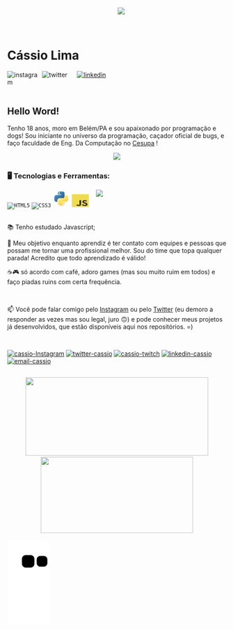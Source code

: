 <img align="right" width="250px" style="margin-top:-20px" src="https://cdn.discordapp.com/attachments/663197430053076995/938273486198149170/image.png">

 </br>
 </br>

<div dsplay="inline-block">
 
  <h1 align="left">Cássio Lima</h1>
 <a href="https://www.instagram.com/CassioCavs/">
    <img align="left" width="80px" src="https://i.ibb.co/qkGSp1D/instagram.png" alt="instagram" style="vertical-align:top;">
  </a>
<a href="https://twitter.com/CassioCavs">
    <img align="left" width="80px" src="https://i.ibb.co/ZcFHDpv/twitter.png" alt="twitter" style="vertical-align:top;">
  </a>
  <a href="https://www.linkedin.com/in/jeni">
    <img width="80px" src="https://i.ibb.co/RyZx12b/linkedin.png" alt="linkedin" style="vertical-align:top;">
  </a>
</div>





</br>
</br>

## Hello Word!

Tenho 18 anos, moro em Belém/PA e sou apaixonado por programação e dogs! Sou iniciante no universo da programação, caçador oficial de bugs, e faço faculdade de Eng. Da Computação no [Cesupa](https://www.cesupa.br/) ! 

<p align="center">
  <img src="https://super.abril.com.br/wp-content/uploads/2016/09/super_imggato_digitando_0.gif" width="350">
</p>

### 🖥️ Tecnologias e Ferramentas: 
<img width="300px" align="right" src="https://cdn.discordapp.com/attachments/663197430053076995/938277589183770674/image_1.png">
<code><img width="40px" src="https://cdn.jsdelivr.net/gh/devicons/devicon/icons/html5/html5-original-wordmark.svg" title = "HTML5"/></code>
<code><img width="40px" src="https://cdn.jsdelivr.net/gh/devicons/devicon/icons/css3/css3-original-wordmark.svg" title = "CSS3"/></code>
<code><img width="40px" src="https://github.com/devicons/devicon/blob/master/icons/python/python-original.svg" title = "PYTHON"/></code>
<code><img height="30" width="40px" src="https://github.com/devicons/devicon/blob/master/icons/javascript/javascript-original.svg" title = "JAVASCRIPT"/></code>






</br>
</br>
<div display="inline-block">
 <p align="left">📚 Tenho estudado Javascript;</p>
 <p align="left">🤿 Meu objetivo enquanto aprendiz é ter contato com equipes e pessoas que possam me tornar uma profissional melhor. Sou do time que topa qualquer parada! Acredito que todo aprendizado é válido!</p>
 <p align="left">☕🎮 só acordo com café, adoro games (mas sou muito ruim em todos) e faço piadas ruins com certa frequência.</p>
</div>



</br>

📫 Você pode falar comigo pelo [Instagram](https://www.instagram.com/CassioCavs) ou pelo [Twitter](https://twitter.com/CassioCavs) (eu demoro a responder as vezes mas sou legal, juro 🙃) e pode conhecer meus projetos já desenvolvidos, que estão disponíveis aqui nos repositórios. =)

</br>

<a href="https://instagram.com/CassioCavs"><img src="https://img.shields.io/badge/-Instagram-%23E4405F?style=for-the-badge&logo=instagram&logoColor=white" alt="cassio-Instagram"></a>
  <a href="https://twitter.com/cassiocavs"><img src="https://img.shields.io/badge/Twitter-1DA1F2?style=for-the-badge&logo=twitter&logoColor=white" alt="twitter-cassio"></a>
  <a href="https://www.twitch.tv/m0nsterzinho"><img src="https://img.shields.io/badge/Twitch-9146FF?style=for-the-badge&logo=twitch&logoColor=white" alt="cassio-twitch"></a>
  <a href="https://www.linkedin.com/in//"><img src="https://img.shields.io/badge/LinkedIn-0077B5?style=for-the-badge&logo=linkedin&logoColor=white" alt="linkedin-cassio"></a>
  <a href="mailto:cassiolcavalcante@gmail.com"><img src="https://img.shields.io/badge/Gmail-D14836?style=for-the-badge&logo=gmail&logoColor=white" alt="email-cassio"></a>
  
  ##
<p align="center">
<a href="https://github.com/CassioCavs">
    <img height="180em" width="420em" src="https://github-readme-stats.vercel.app/api?username=CassioCavs&show_icons=true&theme=synthwave&include_all_commits=true&count_private=true" />
  <img height="175em"  width="350em" src="https://github-readme-stats.vercel.app/api/top-langs/?username=CassioCavs&layout=compact&langs_count=7&theme=synthwave" />
  </a>
</p
 
![Snake animation](https://github.com/CassioCavs/CassioCavs/blob/output/github-contribution-grid-snake.svg)
